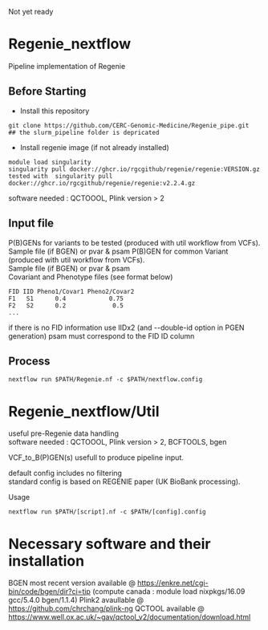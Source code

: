 Not yet ready

# Regenie_nextflow
Pipeline implementation of Regenie

## Before Starting ##
- Install this repository
```
git clone https://github.com/CERC-Genomic-Medicine/Regenie_pipe.git   ## the slurm_pipeline folder is depricated
```
- Install regenie image (if not already installed)  
```
module load singularity    
singularity pull docker://ghcr.io/rgcgithub/regenie/regenie:VERSION.gz    
tested with  singularity pull docker://ghcr.io/rgcgithub/regenie/regenie:v2.2.4.gz  
```
software needed : QCTOOOL, Plink version > 2

## Input file ##

P(B)GENs for variants to be tested (produced with util workflow from VCFs).  
 Sample file (if BGEN) or pvar & psam
P(B)GEN for common Variant (produced with util workflow from VCFs).   
 Sample file (if BGEN) or pvar & psam  
Covariant and Phenotype files (see format below)
```
FID IID Pheno1/Covar1 Pheno2/Covar2  
F1   S1      0.4            0.75
F2   S2      0.2             0.5
...
```
if there is no FID information use IIDx2 (and --double-id option in PGEN generation) psam must correspond to the FID ID column

## Process ##  
```
nextflow run $PATH/Regenie.nf -c $PATH/nextflow.config

```


# Regenie_nextflow/Util
useful pre-Regenie data handling  
software needed : QCTOOOL, Plink version > 2, BCFTOOLS, bgen
  
  VCF_to_B(P)GEN(s) usefull to produce pipeline input.
  
default config includes no filtering  
standard config is based on REGENIE paper (UK BioBank processing).

Usage
```
nextflow run $PATH/[script].nf -c $PATH/[config].config
```

# Necessary software and their installation

BGEN most recent version available @ https://enkre.net/cgi-bin/code/bgen/dir?ci=tip (compute canada : module load nixpkgs/16.09 gcc/5.4.0 bgen/1.1.4)
Plink2 avaullable @ https://github.com/chrchang/plink-ng
QCTOOL available @ https://www.well.ox.ac.uk/~gav/qctool_v2/documentation/download.html
